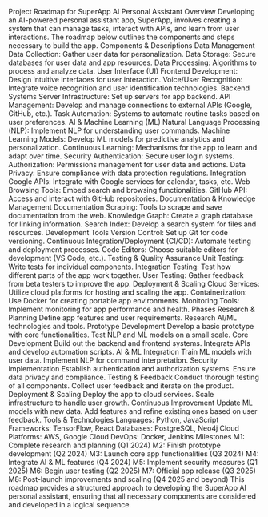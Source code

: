 Project Roadmap for SuperApp AI Personal Assistant
Overview
Developing an AI-powered personal assistant app, SuperApp, involves creating a system that can manage tasks, interact with APIs, and learn from user interactions. The roadmap below outlines the components and steps necessary to build the app.
Components & Descriptions
Data Management
Data Collection: Gather user data for personalization.
Data Storage: Secure databases for user data and app resources.
Data Processing: Algorithms to process and analyze data.
User Interface (UI)
Frontend Development: Design intuitive interfaces for user interaction.
Voice/User Recognition: Integrate voice recognition and user identification technologies.
Backend Systems
Server Infrastructure: Set up servers for app backend.
API Management: Develop and manage connections to external APIs (Google, GitHub, etc.).
Task Automation: Systems to automate routine tasks based on user preferences.
AI & Machine Learning (ML)
Natural Language Processing (NLP): Implement NLP for understanding user commands.
Machine Learning Models: Develop ML models for predictive analytics and personalization.
Continuous Learning: Mechanisms for the app to learn and adapt over time.
Security
Authentication: Secure user login systems.
Authorization: Permissions management for user data and actions.
Data Privacy: Ensure compliance with data protection regulations.
Integration
Google APIs: Integrate with Google services for calendar, tasks, etc.
Web Browsing Tools: Embed search and browsing functionalities.
GitHub API: Access and interact with GitHub repositories.
Documentation & Knowledge Management
Documentation Scraping: Tools to scrape and save documentation from the web.
Knowledge Graph: Create a graph database for linking information.
Search Index: Develop a search system for files and resources.
Development Tools
Version Control: Set up Git for code versioning.
Continuous Integration/Deployment (CI/CD): Automate testing and deployment processes.
Code Editors: Choose suitable editors for development (VS Code, etc.).
Testing & Quality Assurance
Unit Testing: Write tests for individual components.
Integration Testing: Test how different parts of the app work together.
User Testing: Gather feedback from beta testers to improve the app.
Deployment & Scaling
Cloud Services: Utilize cloud platforms for hosting and scaling the app.
Containerization: Use Docker for creating portable app environments.
Monitoring Tools: Implement monitoring for app performance and health.
Phases
Research & Planning
Define app features and user requirements.
Research AI/ML technologies and tools.
Prototype Development
Develop a basic prototype with core functionalities.
Test NLP and ML models on a small scale.
Core Development
Build out the backend and frontend systems.
Integrate APIs and develop automation scripts.
AI & ML Integration
Train ML models with user data.
Implement NLP for command interpretation.
Security Implementation
Establish authentication and authorization systems.
Ensure data privacy and compliance.
Testing & Feedback
Conduct thorough testing of all components.
Collect user feedback and iterate on the product.
Deployment & Scaling
Deploy the app to cloud services.
Scale infrastructure to handle user growth.
Continuous Improvement
Update ML models with new data.
Add features and refine existing ones based on user feedback.
Tools & Technologies
Languages: Python, JavaScript
Frameworks: TensorFlow, React
Databases: PostgreSQL, Neo4j
Cloud Platforms: AWS, Google Cloud
DevOps: Docker, Jenkins
Milestones
M1: Complete research and planning (Q1 2024)
M2: Finish prototype development (Q2 2024)
M3: Launch core app functionalities (Q3 2024)
M4: Integrate AI & ML features (Q4 2024)
M5: Implement security measures (Q1 2025)
M6: Begin user testing (Q2 2025)
M7: Official app release (Q3 2025)
M8: Post-launch improvements and scaling (Q4 2025 and beyond)
This roadmap provides a structured approach to developing the SuperApp AI personal assistant, ensuring that all necessary components are considered and developed in a logical sequence.
